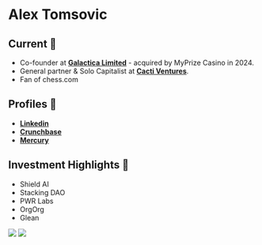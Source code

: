 # Alex Tomsovic


## Current 📲
- Co-founder at [**Galactica Limited**](https://galactica.gg) - acquired by MyPrize Casino in 2024. 
- General partner & Solo Capitalist at [**Cacti Ventures**](https://cacti.vc).
- Fan of chess.com

## Profiles 👤
- [**Linkedin**](https://www.linkedin.com/in/atomsovic/)
- [**Crunchbase**](https://www.crunchbase.com/person/alex-tomsovic)
- [**Mercury**](https://mercury.com/investor-database/alex-tomsovic)

## Investment Highlights 📑
- Shield AI
- Stacking DAO
- PWR Labs
- OrgOrg
- Glean
  
[![](https://img.shields.io/static/v1?label=Pitch+Us&style=flat-square-square&message=Cacti+Ventures&color=06402B)](mailto:alex@cacti.vc)
[![](https://img.shields.io/static/v1?label=Claim+Free+Bonus&style=flat-square-square&message=MyPrize&color=1520A6)](https://myprize.us/invite/galactica)


